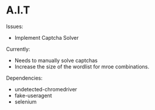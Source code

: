 # A.I.T

Issues: 
 - Implement Captcha Solver

Currently:
 - Needs to manually solve captchas
 - Increase the size of the wordlist for mroe combinations.

Dependencies:
 - undetected-chromedriver
 - fake-useragent
 - selenium
